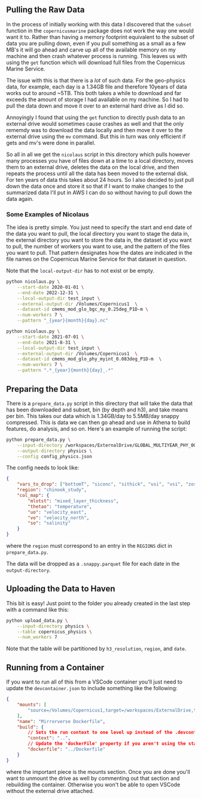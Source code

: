 ## Pulling the Raw Data

In the process of initially working with this data I discovered that the `subset` function 
in the `copernicusmarine` package does not work the way one would want it to. Rather than 
having a memory footprint equivalent to the subset of data you are pulling down, even if you
pull something as a small as a few MB's it will go ahead and carve up all of the available 
memory on my machine and then crash whatever process is running. This leaves us with using 
the `get` function which will download full files from the Copernicus Marine Service. 

The issue with this is that there is a *lot* of such data. For the geo-physics data, for 
example, each day is a 1.34GB file and therefore 10years of data works out to around ~5TB. 
This both takes a while to download and far exceeds the amount of storage I had available
on my machine. So I had to pull the data down and move it over to an external hard drive as I 
did so. 

Annoyingly I found that using the `get` function to directly push data to an external drive
would sometimes cause crashes as well and that the only rememdy was to download the data 
locally and then move it over to the external drive using the `mv` command. But this in turn
was only efficient if gets and mv's were done in parallel. 

So all in all we get the `nicolaus` script in this directory which pulls however many processes
you have of files down at a time to a local directory, moves them to an external drive,
deletes the data on the local drive, and then repeats the process until all the data has been
moved to the external disk. For ten years of data this takes about 24 hours. So I also decided
to just pull down the data once and store it so that if I want to make changes to the 
summarized data I'll put in AWS I can do so without having to pull down the data again.

### Some Examples of Nicolaus

The idea is pretty simple. You just need to specify the start and end date of the data you want
to pull, the local directory you want to stage the data in, the external directory you want to
store the data in, the dataset id you want to pull, the number of workers you want to use, and
the pattern of the files you want to pull. That pattern designates how the dates are indicated 
in the file names on the Copernicus Marine Service for that dataset in question.

Note that the `local-output-dir` has to not exist or be empty. 

```bash
python nicolaus.py \
    --start-date 2020-01-01 \
    --end-date 2022-12-31 \
    --local-output-dir test_input \
    --external-output-dir /Volumes/Copernicus1  \
    --dataset-id cmems_mod_glo_bgc_my_0.25deg_P1D-m \
    --num-workers 7 \
    --pattern "_{year}{month}{day}.nc"
```

```bash
python nicolaus.py \
    --start-date 2021-07-01 \
    --end-date 2021-8-31 \
    --local-output-dir test_input \
    --external-output-dir /Volumes/Copernicus1  \
    --dataset-id cmems_mod_glo_phy_myint_0.083deg_P1D-m  \
    --num-workers 7 \
    --pattern ".*_{year}{month}{day}_.*"
```

## Preparing the Data

There is a `prepare_data.py` script in this directory that will take the data that has been
downloaded and subset, bin (by depth and h3), and take means per bin. This takes our data 
which is 1.34GB/day to 5.5MB/day snappy compressed. This is data we can then go ahead and use
in Athena to build features, do analysis, and so on. Here's an example of running the script:

```bash
python prepare_data.py \
    --input-directory /workspaces/ExternalDrive/GLOBAL_MULTIYEAR_PHY_001_030/ \
    --output-directory physics \
    --config config_physics.json
```

The config needs to look like:

```json
{
    "vars_to_drop": ["bottomT", "siconc", "sithick", "usi", "vsi", "zos"],
    "region": "chinook_study",
    "col_map": {
        "mlotst": "mixed_layer_thickness",
        "thetao": "temperature",
        "uo": "velocity_east",
        "vo": "velocity_north",
        "so": "salinity"
    }
}
```

where the `region` must correspond to an entry in the `REGIONS` dict in `prepare_data.py`.

The data will be dropped as a `.snappy.parquet` file for each date in the `output-directory`.

## Uploading the Data to Haven

This bit is easy! Just point to the folder you already created in the last step with a command like this:

```bash
python upload_data.py \
    --input-directory physics \
    --table copernicus_physics \
    --num_workers 7
```

Note that the table will be partitioned by `h3_resolution`, `region`, and `date`.

## Running from a Container

If you want to run all of this from a VSCode container you'll just need to update the `devcontainer.json`
to include something like the following:

```json
{
    "mounts": [
        "source=/Volumes/Copernicus1,target=/workspaces/ExternalDrive,type=bind,consistency=cached"
    ],
	"name": "Mirrorverse Dockerfile",
	"build": {
		// Sets the run context to one level up instead of the .devcontainer folder.
		"context": "..",
		// Update the 'dockerFile' property if you aren't using the standard 'Dockerfile' filename.
		"dockerfile": "../Dockerfile"
	}
}
```

where the important piece is the mounts section. Once you are done you'll want to unmount the drive 
as well by commenting out that section and rebuilding the container. Otherwise you won't be able
to open VSCode without the external drive attached. 


